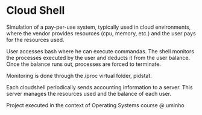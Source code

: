 # Cloud Shell

Simulation of a pay-per-use system, typically used in cloud environments, where the vendor provides resources (cpu, memory, etc.) and the user pays for the resources used.

User accesses bash where he can execute commandas. The shell monitors the processes executed by the user and deducts it from the user balance. Once the balance runs out, processes are forced to terminate.

Monitoring is done through the /proc virtual folder, pidstat.

Each cloudshell periodically sends accounting information to a server. This server manages the resources used and the balance of each user.

Project executed in the context of Operating Systems course @ uminho